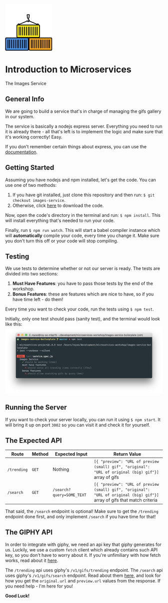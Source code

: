 ![Logo](logo.png)
# Introduction to Microservices
The Images Service

## General Info
We are going to build a service that's in charge of managing the gifs gallery in our system.

The service is basically a nodejs express server. Everything you need to run it is already there - all that's left is to implement the logic and make sure that it's working correctly! Easy.

If you don't remember certain things about express, you can use the [documentation](https://expressjs.com/en/4x/api.html).

## Getting Started
Assuming you have nodejs and npm installed, let's get the code. You can use one of two methods:

1. If you have git installed, just clone this repository and then run: `$ git checkout images-service`.
2. Otherwise, click [here](https://github.com/illBeRoy/microservices-workshop-public/archive/images-service.zip) to download the code.

Now, open the code's directory in the terminal and run: `$ npm install`. This will install everything that's needed to run your code.

Finally, run `$ npm run watch`. This will start a babel compiler instance which will **automatically** compile your code, every time you change it. Make sure you don't turn this off or your code will stop compiling.

## Testing
We use tests to determine whether or not our server is ready. The tests are divided into two sections:

1. **Must Have Features**: you have to pass those tests by the end of the workshop.
2. **Bonus Features**: these are features which are nice to have, so if you have time left - do them!

Every time you want to check your code, run the tests using `$ npm test`.

Initially, only one test should pass (sanity test), and the terminal would look like this:
![Tests](test.png)

## Running the Server
If you want to check your server locally, you can run it using `$ npm start`. It will bring it up on port `3002` so you can visit it and check it for yourself.

## The Expected API
| Route | Method | Expected Input|Return Value|
|-------|--------|---------------|------------|
| `/trending` | `GET` | Nothing | `[{ "preview": "URL of preview (small) gif", "original": "URL of original (big) gif"}]` array of gifs
| `/search` | `GET` | `/search?query=SOME_TEXT` | `[{ "preview": "URL of preview (small) gif", "original": "URL of original (big) gif"}]` array of gifs that match criteria

That said, the `/search` endpoint is optional! Make sure to get the `/trending` endpoint done first, and only implement `/search` if you have time for that!

## The GIPHY API
In order to integrate with giphy, we need an api key that giphy generates for us. Luckily, we use a custom `fetch` client which already contains such API key, so you don't have to worry about it. If you're unfimiliary with how fetch works, read about it [here](https://developer.mozilla.org/en-US/docs/Web/API/WindowOrWorkerGlobalScope/fetch).

The `/trending` api uses giphy's `/v1/gifs/trending` endpoint. The `/search` api uses giphy's `/v1/gifs/search` endpoint. Read about them [here](https://developers.giphy.com/docs/), and look for how you get the `original.url` and `preview.url` values from the response. If you need help - I'm here for you!

**Good Luck!**